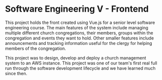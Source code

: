 # Software Engineering V - Frontend

This project holds the front created using Vue.js for a senior level software engineering course.
The main features of the system include managing multiple different church congregations, their members, groups within the congregation and events they want to hold. Other smaller features include announcements and tracking information useful for the clergy for helping members of the congregation.

This project was to design, develop and deploy a church management system to an AWS instance.
This project was one of our team's first real full run through the software development lifecycle and we have learned much since then.
